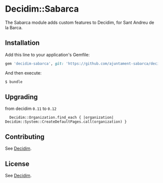 # Decidim::Sabarca

The Sabarca module adds custom features to Decidim, for Sant Andreu de la Barca.

## Installation

Add this line to your application's Gemfile:

```ruby
gem 'decidim-sabarca', git: 'https://github.com/ajuntament-sabarca/decidim-sabarca.git', branch: 'master'
```

And then execute:
```bash
$ bundle
```
## Upgrading

from decidim `0.11` to `0.12`

```
  Decidim::Organization.find_each { |organization| Decidim::System::CreateDefaultPages.call(organization) }
```

## Contributing
See [Decidim](https://github.com/decidim/decidim).

## License
See [Decidim](https://github.com/decidim/decidim).
